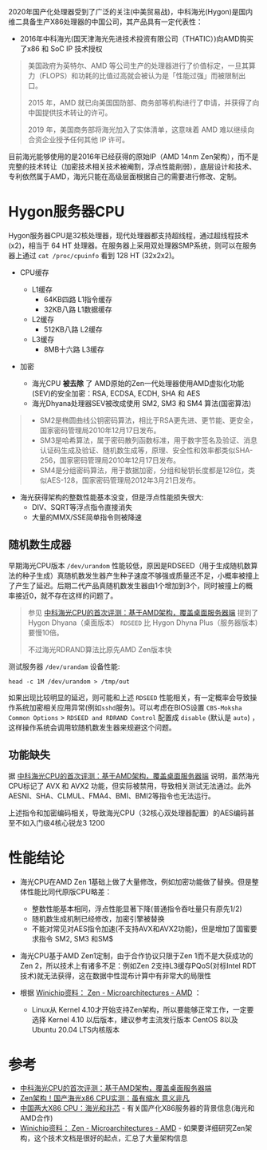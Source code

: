 2020年国产化处理器受到了广泛的关注(中美贸易战)，中科海光(Hygon)是国内维二具备生产X86处理器的中国公司，其产品具有一定代表性：

- 2016年中科海光(国天津海光先进技术投资有限公司（THATIC）)向AMD购买了x86 和 SoC IP 技术授权

> 美国政府为英特尔、AMD 等公司生产的处理器进行了价值标定，一旦其算力（FLOPS）和功耗的比值过高就会被认为是「性能过强」而被限制出口。
>
> 2015 年，AMD 就已向美国国防部、商务部等机构进行了申请，并获得了向中国提供技术转让的许可。
>
> 2019 年，美国商务部将海光加入了实体清单，这意味着 AMD 难以继续向合资企业授予任何其他 IP 许可。

目前海光能够使用的是2016年已经获得的原始IP（AMD 14nm Zen架构），而不是完整的技术转让（加密技术相关技术被阉割，浮点性能削弱），底层设计和技术、专利依然属于AMD，海光只能在高级层面根据自己的需要进行修改、定制。

# Hygon服务器CPU

Hygon服务器CPU是32核处理器，现代处理器都支持超线程，通过超线程技术(x2)，相当于 64 HT 处理器。在服务器上采用双处理器SMP系统，则可以在服务器上通过 `cat /proc/cpuinfo` 看到 128 HT (32x2x2)。

- CPU缓存
  - L1缓存
    - 64KB四路 L1指令缓存
    - 32KB八路 L1数据缓存
  - L2缓存
    - 512KB八路 L2缓存
  - L3缓存
    - 8MB十六路 L3缓存

- 加密
  - 海光CPU **被去除** 了 AMD原始的Zen一代处理器使用AMD虚拟化功能(SEV)的安全加密：RSA, ECDSA, ECDH, SHA 和 AES
  - 海光Dhyana处理器SEV被改成使用 SM2, SM3 和 SM4 算法(国密算法)

> * SM2是椭圆曲线公钥密码算法，相比于RSA更先进、更节能、更安全，国家密码管理局2010年12月17日发布。
> * SM3是哈希算法，属于密码散列函数标准，用于数字签名及验证、消息认证码生成及验证、随机数生成等，原理、安全性和效率都类似SHA-256，国家密码管理局2010年12月17日发布。
> * SM4是分组密码算法，用于数据加密，分组和秘钥长度都是128位，类似AES-128，国家密码管理局2012年3月21日发布。

- 海光获得架构的整数性能基本没变，但是浮点性能损失很大:
  - DIV、SQRT等浮点指令直接消失
  - 大量的MMX/SSE简单指令则被降速

## 随机数生成器

早期海光CPU版本 `/dev/urandom` 性能较低，原因是RDSEED（用于生成随机数算法的种子生成）真随机数发生器产生种子速度不够强或质量还不足，小概率被撞上了产生了延迟。后期二代产品真随机数发生器由1个增加到3个，同时被撞上的概率接近0，就不存在这样的问题了。

> 参见 [中科海光CPU的首次评测：基于AMD架构，覆盖桌面服务器端](https://www.jiqizhixin.com/articles/2020-03-04-4) 提到了Hygon Dhyana（桌面版本） `RDSEED` 比 Hygon Dhyna Plus（服务器版本)要慢10倍。
>
> 不过海光RDRAND算法比原先AMD Zen版本快

测试服务器 `/dev/urandam` 设备性能:

```
head -c 1M /dev/urandom > /tmp/out
```

如果出现比较明显的延迟，则可能和上述 `RDSEED` 性能相关，有一定概率会导致操作系统加密相关应用异常(例如`sshd`服务)。可以考虑在BIOS设置 `CBS-Moksha Common Options` > `RDSEED and RDRAND Control` 配置成 `disable` (默认是 `auto`) ，这样操作系统会调用软随机数发生器来规避这个问题。

## 功能缺失

据 [中科海光CPU的首次评测：基于AMD架构，覆盖桌面服务器端](https://www.jiqizhixin.com/articles/2020-03-04-4) 说明，虽然海光CPU标记了 AVX 和 AVX2 功能，但实际被禁用，导致相关测试无法通过。此外 AESNI、SHA、CLMUL、FMA4、BMI、BMI2等指令也无法运行。

上述指令和加密编码相关，导致海光CPU（32核心双处理器配置）的AES编码甚至不如入门级4核心锐龙3 1200

# 性能结论

* 海光CPU在AMD Zen 1基础上做了大量修改，例如加密功能做了替换。但是整体性能比同代原版CPU略差：
  * 整数性能基本相同，浮点性能显著下降(普通指令吞吐量只有原先1/2)
  * 随机数生成机制已经修改，加密引擎被替换
  * 不能对常见对AES指令加速(不支持AVX和AVX2功能)，但是增加了国蜜要求指令 SM2, SM3 和SM$

* 海光CPU基于AMD Zen1定制，由于合作协议只限于Zen 1而不是大获成功的Zen 2，所以技术上有诸多不足：例如Zen 2支持L3缓存PQoS(对标Intel RDT技术)就无法获得，这在数据中性混布计算中有非常大的局限性

* 根据 [Winichip资料： Zen - Microarchitectures - AMD](https://en.wikichip.org/wiki/amd/microarchitectures/zen) ：
  * Linux从 Kernel 4.10才开始支持Zen架构，所以要能够正常工作，一定要选择 Kernel 4.10 以后版本，建议参考主流发行版本 CentOS 8以及 Ubuntu 20.04 LTS内核版本

# 参考

* [中科海光CPU的首次评测：基于AMD架构，覆盖桌面服务器端](https://www.jiqizhixin.com/articles/2020-03-04-4)
* [Zen架构！国产海光x86 CPU实测：虽有缩水 意义非凡](https://tech.sina.cn/digi/nb/2020-03-02/detail-iimxxstf5057857.d.html)
* [中国两大X86 CPU：海光和兆芯](http://www.brofive.org/?p=3686) - 有关国产化X86服务器的背景信息(海光和AMD合作)
* [Winichip资料： Zen - Microarchitectures - AMD](https://en.wikichip.org/wiki/amd/microarchitectures/zen) - 如果要详细研究Zen架构，这个技术文档是很好的起点，汇总了大量架构信息